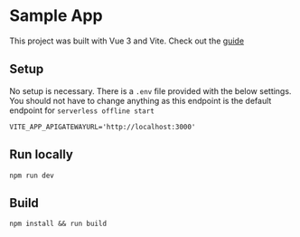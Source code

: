 # Sample App
This project was built with Vue 3 and Vite. Check out the [guide](https://vitejs.dev/guide/) 

## Setup
No setup is necessary. There is a `.env` file provided with the below settings. You should not have
to change anything as this endpoint is the default endpoint for `serverless offline start`

```
VITE_APP_APIGATEWAYURL='http://localhost:3000'
```

## Run locally

```
npm run dev
```

## Build

```
npm install && run build
```